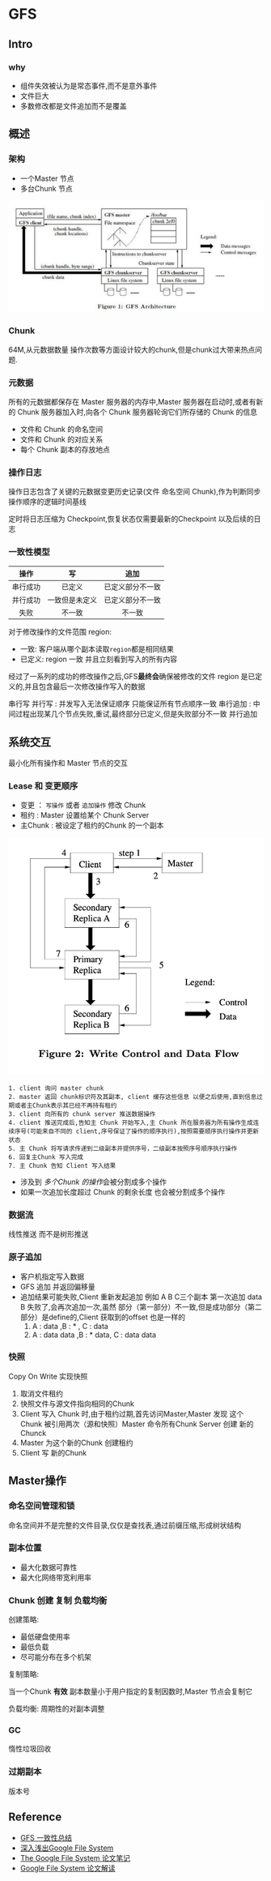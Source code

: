 # GFS

## Intro

### why

* 组件失效被认为是常态事件,而不是意外事件
* 文件巨大
* 多数修改都是文件追加而不是覆盖

## 概述

### 架构

* 一个Master 节点
* 多台Chunk 节点

![GFS Architecture](./GFS/GFS-Architecture.jpg)

### Chunk

64M,从元数据数量 操作次数等方面设计较大的chunk,但是chunk过大带来热点问题.

### 元数据

所有的元数据都保存在 Master 服务器的内存中,Master 服务器在启动时,或者有新的 Chunk 服务器加入时,向各个 Chunk 服务器轮询它们所存储的 Chunk 的信息

* 文件和 Chunk 的命名空间
* 文件和 Chunk 的对应关系
* 每个 Chunk 副本的存放地点

### 操作日志

操作日志包含了关键的元数据变更历史记录(文件 命名空间 Chunk),作为判断同步操作顺序的逻辑时间基线

定时将日志压缩为 Checkpoint,恢复状态仅需要最新的Checkpoint 以及后续的日志

### 一致性模型

|   操作   |       写       |       追加       |
| :------: | :------------: | :--------------: |
| 串行成功 |     已定义     | 已定义部分不一致 |
| 并行成功 | 一致但是未定义 | 已定义部分不一致 |
|   失败   |     不一致     |      不一致      |

对于修改操作的文件范围 region:

* 一致: 客户端从哪个副本读取`region`都是相同结果
* 已定义: region 一致 并且立刻看到写入的所有内容

经过了一系列的成功的修改操作之后,GFS**最终会**确保被修改的文件 region 是已定义的,并且包含最后一次修改操作写入的数据

串行写
并行写 : 并发写入无法保证顺序 只能保证所有节点顺序一致
串行追加 : 中间过程出现某几个节点失败,重试,最终部分已定义,但是失败部分不一致
并行追加

## 系统交互

最小化所有操作和 Master 节点的交互

### Lease 和 变更顺序

* 变更 ： `写操作` 或者 `追加操作` 修改 Chunk
* 租约 :  Master 设置给某个 Chunk Server
* 主Chunk : 被设定了租约的Chunk 的一个副本

![write](GFS/write.png)

```shell
1. client 询问 master chunk
2. master 返回 chunk标识符及其副本, client 缓存这些信息 以便之后使用,直到信息过期或者主Chunk表示其已经不再持有租约
3. client 向所有的 chunk server 推送数据操作
4. client 推送完成后,告知主 Chunk 开始写入,主 Chunk 所在服务器为所有操作生成连续序号(可能来自不同的 client,序号保证了操作的顺序执行),按照需要顺序执行操作并更新状态
5. 主 Chunk 将写请求传递到二级副本并提供序号，二级副本按照序号顺序执行操作
6. 回复主Chunk 写入完成
7. 主 Chunk 告知 Client 写入结果
```

* 涉及到 *多个Chunk 的操作*会被分割成多个操作
* 如果一次追加长度超过 Chunk 的剩余长度 也会被分割成多个操作

### 数据流

线性推送 而不是树形推送

### 原子追加

* 客户机指定写入数据
* GFS 追加 并返回偏移量
* 追加结果可能失败,Client 重新发起追加 例如 A B C三个副本 第一次追加 data B 失败了,会再次追加一次,虽然 部分（第一部分）不一致,但是成功部分（第二部分）是define的,Client 获取到的offset 也是一样的
  1. A : data ,B : * , C : data
  2. A : data data ,B : * data, C : data data

### 快照

Copy On Write 实现快照

1. 取消文件租约
2. 快照文件与源文件指向相同的Chunk
3. Client 写入 Chunk 时,由于租约过期,首先访问Master,Master 发现 这个Chunk 被引用两次（源和快照）Master 命令所有Chunk Server 创建 新的Chunck
4. Master 为这个新的Chunk 创建租约
5. Client 写 新的Chunk

## Master操作

### 命名空间管理和锁

命名空间并不是完整的文件目录,仅仅是查找表,通过前缀压缩,形成树状结构

### 副本位置

* 最大化数据可靠性
* 最大化网络带宽利用率

### Chunk 创建 复制 负载均衡

创建策略:

* 最低硬盘使用率
* 最低负载
* 尽可能分布在多个机架

复制策略:

当一个Chunk **有效** 副本数量小于用户指定的复制因数时,Master 节点会复制它

负载均衡: 周期性的对副本调整

### GC

惰性垃圾回收

### 过期副本

版本号

## Reference

* [GFS 一致性总结](https://blog.csdn.net/qiaojialin/article/details/71574203)
* [深入浅出Google File System](https://www.jianshu.com/p/58cb14cc1199)
* [The Google File System 论文笔记](https://juejin.im/post/5d9dc4d2e51d4578453274cd)
* [Google File System 论文解读](https://juejin.im/entry/5d8b068a518825096a1868d4)
